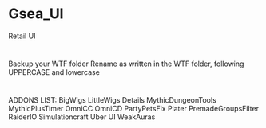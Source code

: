 # Gsea_UI
Retail UI
#
Backup your WTF folder
Rename as written in the WTF folder, following UPPERCASE and lowercase
#
#
#
ADDONS LIST:
BigWigs
LittleWigs
Details
MythicDungeonTools
MythicPlusTimer
OmniCC
OmniCD
PartyPetsFix
Plater
PremadeGroupsFilter
RaiderIO
Simulationcraft
Uber UI
WeakAuras
